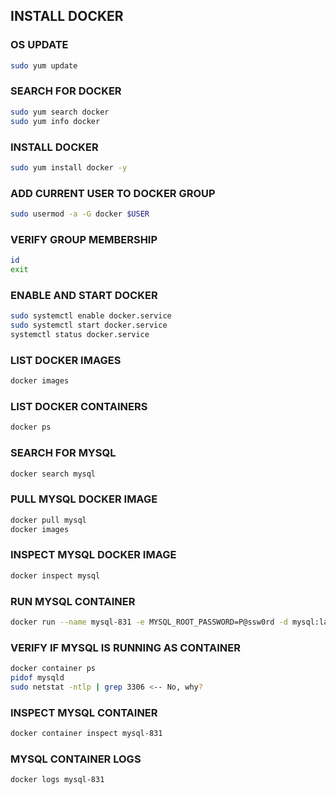 ## INSTALL DOCKER

### OS UPDATE
```sh
sudo yum update
```

### SEARCH FOR DOCKER
```sh
sudo yum search docker
sudo yum info docker
```

### INSTALL DOCKER
```sh
sudo yum install docker -y
```

### ADD CURRENT USER TO DOCKER GROUP
```sh
sudo usermod -a -G docker $USER
```

### VERIFY GROUP MEMBERSHIP
```sh
id 
exit
```

### ENABLE AND START DOCKER
```sh
sudo systemctl enable docker.service
sudo systemctl start docker.service
systemctl status docker.service
```

### LIST DOCKER IMAGES
```sh
docker images
```

### LIST DOCKER CONTAINERS
```sh
docker ps
```

### SEARCH FOR MYSQL
```sh
docker search mysql
```

### PULL MYSQL DOCKER IMAGE
```sh
docker pull mysql
docker images
```

### INSPECT MYSQL DOCKER IMAGE
```sh
docker inspect mysql
```

### RUN MYSQL CONTAINER
```sh
docker run --name mysql-831 -e MYSQL_ROOT_PASSWORD=P@ssw0rd -d mysql:latest
```

### VERIFY IF MYSQL IS RUNNING AS CONTAINER
```sh
docker container ps
pidof mysqld
sudo netstat -ntlp | grep 3306 <-- No, why?
```

### INSPECT MYSQL CONTAINER
```sh
docker container inspect mysql-831
```

### MYSQL CONTAINER LOGS
```sh
docker logs mysql-831
```
